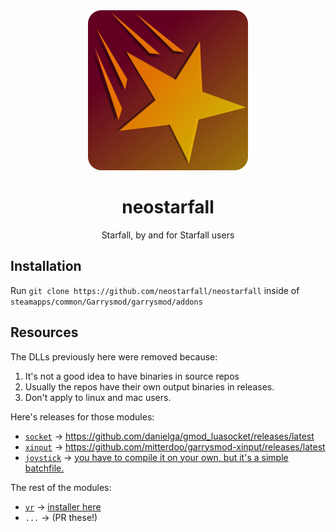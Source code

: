 <div align="center">
    <a href="https://github.com/neostarfall/neostarfall">
        <img src="./branding/neostarfall-round_512x512.png" width="256" height="256" />
    </a>
    <h1>neostarfall</h1>
    <p>Starfall, by and for Starfall users</p>
</div>

## Installation

Run `git clone https://github.com/neostarfall/neostarfall` inside of `steamapps/common/Garrysmod/garrysmod/addons`

## Resources

The DLLs previously here were removed because:
1. It's not a good idea to have binaries in source repos
2. Usually the repos have their own output binaries in releases.
3. Don't apply to linux and mac users.

Here's releases for those modules:
- [`socket`](https://neostarfall.github.io/neostarfall/#Libraries.socket) -> https://github.com/danielga/gmod_luasocket/releases/latest
- [`xinput`](https://neostarfall.github.io/neostarfall/#Libraries.xinput) -> https://github.com/mitterdoo/garrysmod-xinput/releases/latest
- [`joystick`](https://neostarfall.github.io/neostarfall/#Libraries.joystick) -> [you have to compile it on your own, but it's a simple batchfile.](https://github.com/MattJeanes/Joystick-Module)

The rest of the modules:
- [`vr`](https://neostarfall.github.io/neostarfall/#Libraries.vr) -> [installer here](https://github.com/catsethecat/vrmod-module/releases/tag/v21)
- `...` -> (PR these!)

